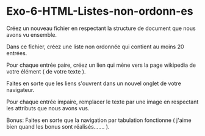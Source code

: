 # Exo-6-HTML-Listes-non-ordonn-es
Créez un nouveau fichier en respectant la structure de document que nous avons vu ensemble.

Dans ce fichier, créez une liste non ordonnée qui contient au moins 20 entrées.

Pour chaque entrée paire, créez un lien qui mène vers la page wikipedia de votre élément ( de votre texte ).

Faites en sorte que les liens s'ouvrent dans un nouvel onglet de votre navigateur.

Pour chaque entrée impaire, remplacer le texte par une image en respectant les attributs que nous avons vus.

Bonus: Faites en sorte que la navigation par tabulation fonctionne ( j'aime bien quand les bonus sont réalisés....... ).





